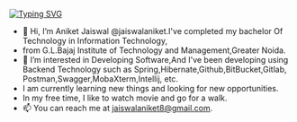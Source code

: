 [![Typing SVG](https://readme-typing-svg.herokuapp.com?font=Fira+Code&pause=1000&color=5C4DF7&width=435&lines=Hello%2Cthanks+for+checking+my+profile)](https://git.io/typing-svg)
- 👋 Hi, I’m Aniket Jaiswal @jaiswalaniket.I've completed my bachelor Of Technology in Information Technology,
- from G.L.Bajaj Institute of Technology and Management,Greater Noida.
- 👀 I’m interested in Developing Software,And I've been developing using Backend Technology such as Spring,Hibernate,Github,BitBucket,Gitlab, Postman,Swagger,MobaXterm,Intellij, etc.
- I am currently learning new things and looking for new opportunities.
- In my free time, I like to watch movie and go for a walk.
- 📫 You can reach me at jaiswalaniket8@gmail.com.

<!---
jaiswalaniket/jaiswalaniket is a ✨ special ✨ repository because its `README.md` (this file) appears on your GitHub profile.
You can click the Preview link to take a look at your changes.
--->
